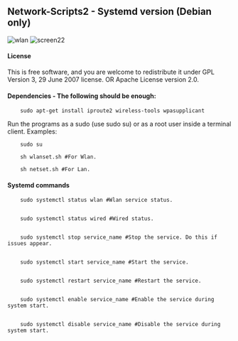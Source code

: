 
## Network-Scripts2 - Systemd version (Debian only)

![wlan](https://user-images.githubusercontent.com/29865797/73136833-cedc4d80-405a-11ea-92a9-108af3867a02.jpg)
![screen22](https://user-images.githubusercontent.com/29865797/73136834-d0a61100-405a-11ea-916e-ae6c8b3cbdaf.jpg)

#### License

This is free software, and you are welcome to redistribute it
under GPL Version 3, 29 June 2007 license. OR Apache License version 2.0.
 
#### Dependencies - The following should be enough:

 
		sudo apt-get install iproute2 wireless-tools wpasupplicant


Run the programs as a sudo (use sudo su) or as a root user inside a terminal client. Examples:

		sudo su

		sh wlanset.sh #For Wlan. 
		
		sh netset.sh #For Lan.

#### Systemd commands

		sudo systemctl status wlan #Wlan service status.


		sudo systemctl status wired #Wired status.


		sudo systemctl stop service_name #Stop the service. Do this if issues appear.


		sudo systemctl start service_name #Start the service.


		sudo systemctl restart service_name #Restart the service.


		sudo systemctl enable service_name #Enable the service during system start.


		sudo systemctl disable service_name #Disable the service during system start.

